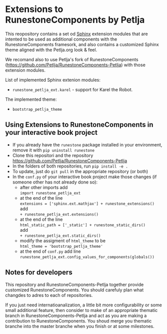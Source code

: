 # Extensions to RunestoneComponents by Petlja

This reopository contains a set od [Sphinx](http://www.sphinx-doc.org) extension modules that are intented to be used as additional components with the RunestoneComponents framesork, and also contains a customized Sphinx theme aligned with the Petlja.org look & feel.

We recomand also to use Petlja's fork of RunestoneComponents (https://github.com/Petlja/RunestoneComponents-Petlja) with those extension modules. 

List of implemented Sphinx extenion modules:
- `runestone_petlja_ext.karel` - support for Karel the Robot.

The implemented theme:
- `bootstrap_petlja_theme`

## Using Extensions to RunestoneComponents in your interactive book project

- If you already have the `runestone` package installed in your environment, remove it with `pip uninstall runestone`
- Clone this repositori and the repository https://github.com/Petlja/RunestoneComponents-Petlja 
- In the folders of both repositories, run `pip install -e .` 
- To update, just do `git pull` in the appropriate repository (or both)
- In the `conf.py` of your interactive book project make those changes (if someone other has not already done so):
    - after other imports add  
      `import runestone_petlja_ext`
    - at the end of the line  
      `extensions = ['sphinx.ext.mathjax'] + runestone_extensions()`  
      add  
      `+ runestone_petlja_ext.extensions()`  
    - at the end of the line  
      `html_static_path = ['_static'] + runestone_static_dirs()`  
      add  
      `+ runestone_petlja_ext.static_dirs()`  
    - modify the assigment of `html_theme` to be  
      `html_theme = 'bootstrap_petlja_theme'` 
    - at the end of `conf.py` add line 
    `runestone_petlja_ext.config_values_for_components(globals())`

## Notes for developers

This repository and RunestoneComponents-Petlja together provide customized RunestoneComponents. You should carefuly plan what changdes to adres to each of repositories.

If you just need internatioanalization, a little bit more configurability or some small additional feature, then consider to make of an appropriate thematic branch in RunestoneComponents-Petlja and act as you are making a contribution to RunestoneComponents. You shoud merge you thematic branche into the master branche when you finish or at some milestones.

